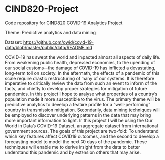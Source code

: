 # CIND820-Project
Code repository for CIND820 COVID-19 Analytics Project

Theme:
Predictive analytics and data mining

Dataset: 
https://github.com/owid/covid-19-data/blob/master/public/data/README.md

COVID-19 has swept the world and impacted almost all aspects of daily life. From weakening public health, depressed economies, to the upending of our social customs--the damage of COVID-19 has inflicted a devastating, long-term toll on society. In the aftermath, the effects of a pandemic of this scale require drastic restructuring of many of our systems. It is therefore imperative to critically review the data from such an event to inform of the facts, and chiefly to develop proper strategies for mitigation of future pandemics. In this project I hope to analyse what properties of a country’s population made it more susceptible to the virus. The primary theme will be predictive analytics to develop a feature profile for a “well-performing” country in transmission mitigation. Secondarily, data mining techniques will be employed to discover underlying patterns in the data that may bring more important information to light. In this project I will be using the Our World in Data’s COVID-19 Dataset, an aggregate dataset from international government sources. The goals of this project are two-fold: To understand which key features affect COVID19 outcomes, and the second to develop a forecasting model to model the next 30 days of the pandemic. These techniques will enable me to derive insight from the data to better understand this pandemic and by extension others that may arise.
